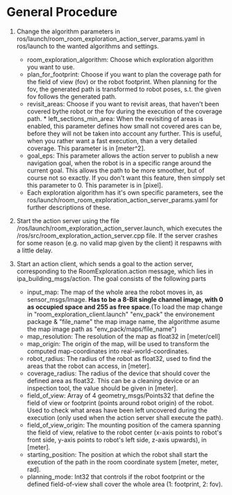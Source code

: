 # General Procedure

1. Change the algorithm parameters in ros/launch/room_room_exploration_action_server_params.yaml in ros/launch to the wanted algorithms and settings.
	* room_exploration_algorithm: Choose which exploration algorithm you want to use. 
	* plan_for_footprint: Choose if you want to plan the coverage path for the field of view (fov) or the robot footprint. When planning for the fov, the generated path is transformed to robot poses, s.t. the given fov follows the generated path. 
	* revisit_areas: Choose if you want to revisit areas, that haven't been covered bythe robot or the fov during the execution of the coverage path.
	       * left_sections_min_area: When the revisiting of areas is enabled, this parameter defines how small not covered ares can be, before they will not be taken into account any further. This is useful, when you rather want a fast execution, than a very detailed coverage. This parameter is in [meter^2].
	* goal_eps: This parameter allows the action server to publish a new navigation goal, when the robot is in a specific range around the current goal. This allows the path to be more smoother, but of course not so exactly. If you don't want this feature, then simpply set this parameter to 0. This parameter is in [pixel].
	* Each exploration algorithm has it's own specific parameters, see the ros/launch/room_room_exploration_action_server_params.yaml for further descriptions of these. 
	
2. Start the action server using the file /ros/launch/room_exploration_action_server.launch, which executes the /ros/src/room_exploration_action_server.cpp file. If the server crashes for some reason (e.g. no valid map given by the client) it respawns with a little delay.

3. Start an action client, which sends a goal to the action server, corresponding to the RoomExploration.action message, which lies in ipa_building_msgs/action. The goal consists of the following parts

    * input_map: The map of the whole area the robot moves in, as sensor_msgs/Image. **Has to be a 8-Bit single channel image, with 0 as occupied space and 255 as free space**.(To load the map change in "room_exploration_client.launch" "env_pack" the environement package & "file_name" the map image name, the algorithme asume the map image path as "env_pack/maps/file_name")
    * map_resolution: The resolution of the map as float32 in [meter/cell]
    * map_origin: The origin of the map, will be used to transform the computed map-coordinates into real-world-coordinates.
    * robot_radius: The radius of the robot as float32, used to find the areas that the robot can access, in [meter].
    * coverage_radius: The radius of the device that should cover the defined area as float32. This can be a cleaning device or an inspection tool, the value should be given in [meter].
    * field_of_view: Array of 4 geometry_msgs/Points32 that define the field of view or footprint (points around robot origin) of the robot. Used to check what areas have been left uncovered during the execution (only used when the action server shall execute the path).
    * field_of_view_origin: The mounting position of the camera spanning the field of view, relative to the robot center (x-axis points to robot's front side, y-axis points to robot's left side, z-axis upwards), in [meter].
    * starting_position: The position at which the robot shall start the execution of the path in the room coordinate system [meter, meter, rad].
    * planning_mode: Int32 that controls if the robot footprint or the defined field-of-view shall cover the whole area (1: footprint, 2: fov).
    
